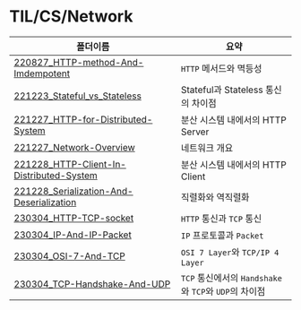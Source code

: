 # TIL/CS/Network

| 폴더이름                                                                                                                                         | 요약                                         |
| -------------------------------------------------------------------------------------------------------------------------------------------- | ------------------------------------------ |
| [220827_HTTP-method-And-Imdempotent](https://github.com/seho27060/TIL/tree/master/CS/Network/220827_HTTP-method-And-Imdempotent)             | `HTTP` 메서드와 멱등성                            |
| [221223_Stateful_vs_Stateless](https://github.com/seho27060/TIL/tree/master/CS/Network/221223_Stateful_vs_Stateless)                         | Stateful과 Stateless 통신의 차이점                |
| [221227_HTTP-for-Distributed-System](https://github.com/seho27060/TIL/tree/master/CS/Network/221227_HTTP-for-Distributed-System)             | 분산 시스템 내에서의 HTTP Server                    |
| [221227_Network-Overview](https://github.com/seho27060/TIL/tree/master/CS/Network/221227_Network-Overview)                                   | 네트워크 개요                                    |
| [221228_HTTP-Client-In-Distributed-System](https://github.com/seho27060/TIL/tree/master/CS/Network/221228_HTTP-Client-In-Distributed-System) | 분산 시스템 내에서의 HTTP Client                    |
| [221228_Serialization-And-Deserialization](https://github.com/seho27060/TIL/tree/master/CS/Network/221228_Serialization-And-Deserialization) | 직렬화와 역직렬화                                  |
| [230304_HTTP-TCP-socket](https://github.com/seho27060/TIL/tree/master/CS/Network/230304_HTTP-TCP-socket)                                     | `HTTP` 통신과 `TCP` 통신                        |
| [230304_IP-And-IP-Packet](https://github.com/seho27060/TIL/tree/master/CS/Network/230304_IP-And-IP-Packet)                                   | `IP` 프로토콜과 `Packet`                        |
| [230304_OSI-7-And-TCP](https://github.com/seho27060/TIL/tree/master/CS/Network/230304_OSI-7-And-TCP)                                         | `OSI 7 Layer`와 `TCP/IP 4 Layer`            |
| [230304_TCP-Handshake-And-UDP](https://github.com/seho27060/TIL/tree/master/CS/Network/230304_TCP-Handshake-And-UDP)                         | `TCP` 통신에서의 `Handshake`와 `TCP`와 `UDP`의 차이점 |
